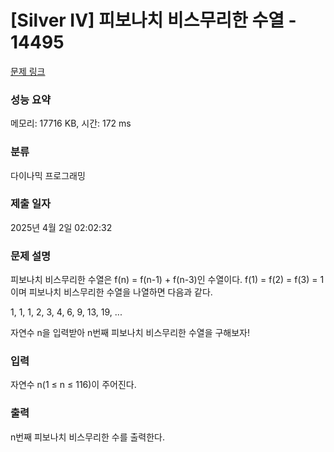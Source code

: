 # [Silver IV] 피보나치 비스무리한 수열 - 14495 

[문제 링크](https://www.acmicpc.net/problem/14495) 

### 성능 요약

메모리: 17716 KB, 시간: 172 ms

### 분류

다이나믹 프로그래밍

### 제출 일자

2025년 4월 2일 02:02:32

### 문제 설명

<p>피보나치 비스무리한 수열은 f(n) = f(n-1) + f(n-3)인 수열이다. f(1) = f(2) = f(3) = 1이며 피보나치 비스무리한 수열을 나열하면 다음과 같다.</p>

<p>1, 1, 1, 2, 3, 4, 6, 9, 13, 19, ...</p>

<p>자연수 n을 입력받아 n번째 피보나치 비스무리한 수열을 구해보자!</p>

### 입력 

 <p>자연수 n(1 ≤ n ≤ 116)이 주어진다.</p>

### 출력 

 <p>n번째 피보나치 비스무리한 수를 출력한다.</p>

